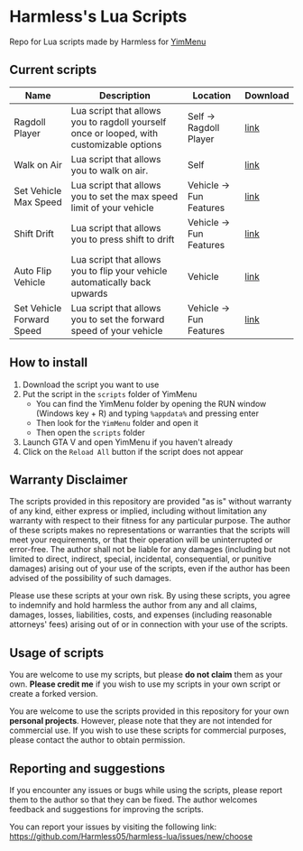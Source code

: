 # Harmless's Lua Scripts

Repo for Lua scripts made by Harmless for [YimMenu](https://github.com/YimMenu/YimMenu/)

## Current scripts

| Name | Description | Location | Download |
| ----------- | ----------- | ----------- | ----------- |
| Ragdoll Player | Lua script that allows you to ragdoll yourself once or looped, with customizable options | Self -> Ragdoll Player | [link](https://github.com/Harmless05/harmless-lua/blob/main/Scripts/Self/ragdoll-player.lua) |
| Walk on Air | Lua script that allows you to walk on air. | Self | [link](https://github.com/Harmless05/harmless-lua/blob/main/Scripts/Self/walk-on-air.lua) |
| Set Vehicle Max Speed | Lua script that allows you to set the max speed limit of your vehicle | Vehicle -> Fun Features | [link](https://github.com/Harmless05/harmless-lua/blob/main/Scripts/Vehicle/set-veh-max-speed.lua) |
| Shift Drift | Lua script that allows you to press shift to drift | Vehicle -> Fun Features | [link](https://github.com/Harmless05/harmless-lua/blob/main/Scripts/Vehicle/shift-drift.lua) |
| Auto Flip Vehicle | Lua script that allows you to flip your vehicle automatically back upwards | Vehicle | [link](https://github.com/Harmless05/harmless-lua/blob/main/Scripts/Vehicle/auto-flip-vehicle.lua) |
| Set Vehicle Forward Speed | Lua script that allows you to set the forward speed of your vehicle | Vehicle -> Fun Features | [link](https://github.com/Harmless05/harmless-lua/blob/main/Scripts/Vehicle/veh-forward-speed.lua) |

## How to install

1. Download the script you want to use
2. Put the script in the `scripts` folder of YimMenu
    - You can find the YimMenu folder by opening the RUN window (Windows key + R) and typing `%appdata%` and pressing enter
    - Then look for the `YimMenu` folder and open it
    - Then open the `scripts` folder
3. Launch GTA V and open YimMenu if you haven't already
4. Click on the `Reload All` button if the script does not appear

## Warranty Disclaimer

The scripts provided in this repository are provided "as is" without warranty of any kind, either express or implied, including without limitation any warranty with respect to their fitness for any particular purpose. The author of these scripts makes no representations or warranties that the scripts will meet your requirements, or that their operation will be uninterrupted or error-free. The author shall not be liable for any damages (including but not limited to direct, indirect, special, incidental, consequential, or punitive damages) arising out of your use of the scripts, even if the author has been advised of the possibility of such damages.

Please use these scripts at your own risk. By using these scripts, you agree to indemnify and hold harmless the author from any and all claims, damages, losses, liabilities, costs, and expenses (including reasonable attorneys' fees) arising out of or in connection with your use of the scripts.

## Usage of scripts

You are welcome to use my scripts, but please **do not claim** them as your own. **Please credit me** if you wish to use my scripts in your own script or create a forked version.

You are welcome to use the scripts provided in this repository for your own **personal projects**. However, please note that they are not intended for commercial use. If you wish to use these scripts for commercial purposes, please contact the author to obtain permission.

## Reporting and suggestions

If you encounter any issues or bugs while using the scripts, please report them to the author so that they can be fixed. The author welcomes feedback and suggestions for improving the scripts.

You can report your issues by visiting the following link: https://github.com/Harmless05/harmless-lua/issues/new/choose